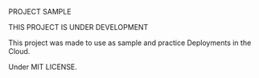 PROJECT SAMPLE

THIS PROJECT IS UNDER DEVELOPMENT

This project was made to use as sample and practice Deployments in the Cloud.

Under MIT LICENSE.
